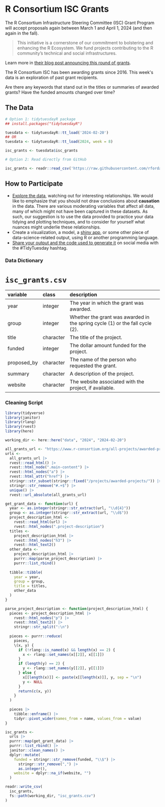 # R Consortium ISC Grants

The R Consortium Infrastructure Steering Committee (ISC) Grant Program will accept proposals again between March 1 and April 1, 2024 (and then again in the fall).

> This initiative is a cornerstone of our commitment to bolstering and enhancing the R Ecosystem. We fund projects contributing to the R community’s technical and social infrastructures.

Learn more in [their blog post announcing this round of grants](https://www.r-consortium.org/blog/2024/02/08/r-consortium-infrastructure-steering-committee-isc-grant-program-accepting-proposals-starting-march-1st).

The R Consortium ISC has been awarding grants since 2016.
This week's data is an exploration of past grant recipients.

Are there any keywords that stand out in the titles or summaries of awarded grants?
Have the funded amounts changed over time?

## The Data

```r
# Option 1: tidytuesdayR package 
## install.packages("tidytuesdayR")

tuesdata <- tidytuesdayR::tt_load('2024-02-20')
## OR
tuesdata <- tidytuesdayR::tt_load(2024, week = 8)

isc_grants <- tuesdata$isc_grants

# Option 2: Read directly from GitHub

isc_grants <- readr::read_csv('https://raw.githubusercontent.com/rfordatascience/tidytuesday/main/data/2024/2024-02-20/isc_grants.csv')
```

## How to Participate

- [Explore the data](https://r4ds.hadley.nz/), watching out for interesting relationships. We would like to emphasize that you should not draw conclusions about **causation** in the data. There are various moderating variables that affect all data, many of which might not have been captured in these datasets. As such, our suggestion is to use the data provided to practice your data tidying and plotting techniques, and to consider for yourself what nuances might underlie these relationships.
- Create a visualization, a model, a [shiny app](https://shiny.posit.co/), or some other piece of data-science-related output, using R or another programming language.
- [Share your output and the code used to generate it](../../../sharing.md) on social media with the #TidyTuesday hashtag.

### Data Dictionary

# `isc_grants.csv`

|variable    |class     |description         |
|:-----------|:---------|:-------------------|
|year        |integer   |The year in which the grant was awarded. |
|group       |integer   |Whether the grant was awarded in the spring cycle (1) or the fall cycle (2). |
|title       |character |The title of the project. |
|funded      |integer   |The dollar amount funded for the project. |
|proposed_by |character |The name of the person who requested the grant. |
|summary     |character |A description of the project. |
|website     |character |The website associated with the project, if available. |

### Cleaning Script

``` r
library(tidyverse)
library(janitor)
library(rlang)
library(rvest)
library(here)

working_dir <- here::here("data", "2024", "2024-02-20")

all_grants_url <- "https://www.r-consortium.org/all-projects/awarded-projects"
urls <-
  all_grants_url |> 
  rvest::read_html() |> 
  rvest::html_node(".main-content") |> 
  rvest::html_nodes("a") |> 
  rvest::html_attr("href") |> 
  stringr::str_subset(stringr::fixed("/projects/awarded-projects/")) |> 
  stringr::str_remove("#.+$") |> 
  unique() |> 
  rvest::url_absolute(all_grants_url)

get_grant_data <- function(url) {
  year <- as.integer(stringr::str_extract(url, "\\d{4}"))
  group <- as.integer(stringr::str_extract(url, "\\d$"))
  project_description_html <- 
    rvest::read_html(url) |> 
    rvest::html_nodes(".project-description") 
  titles <- 
    project_description_html |> 
    rvest::html_nodes("h3") |> 
    rvest::html_text2()
  other_data <- 
    project_description_html |> 
    purrr::map(parse_project_description) |> 
    purrr::list_rbind()
  
  tibble::tibble(
    year = year,
    group = group,
    title = titles,
    other_data
  )
}

parse_project_description <- function(project_description_html) {
  pieces <- project_description_html |> 
    rvest::html_nodes("p") |> 
    rvest::html_text2() |> 
    stringr::str_split(":\n")
  
  pieces <- purrr::reduce(
    pieces,
    \(x, y) {
      if (!rlang::is_named(x) && length(x) == 2) {
        x <- rlang::set_names(x[[2]], x[[1]])
      }
      if (length(y) == 2) {
        y <- rlang::set_names(y[[2]], y[[1]])
      } else {
        x[[length(x)]] <- paste(x[[length(x)]], y, sep = "\n")
        y <- NULL
      }
      return(c(x, y))
    }
  )
  
  pieces |> 
    tibble::enframe() |> 
    tidyr::pivot_wider(names_from = name, values_from = value)
}

isc_grants <- 
  urls |> 
  purrr::map(get_grant_data) |> 
  purrr::list_rbind() |> 
  janitor::clean_names() |> 
  dplyr::mutate(
    funded = stringr::str_remove(funded, "\\$") |> 
      stringr::str_remove(",") |> 
      as.integer(),
    website = dplyr::na_if(website, "")
  )

readr::write_csv(
  isc_grants,
  fs::path(working_dir, "isc_grants.csv")
)
```
